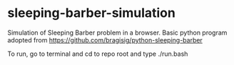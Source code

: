 sleeping-barber-simulation
==========================

Simulation of Sleeping Barber problem in a browser. 
Basic python program adopted from https://github.com/bragisig/python-sleeping-barber


To run, go to terminal and cd to repo root and type ./run.bash
